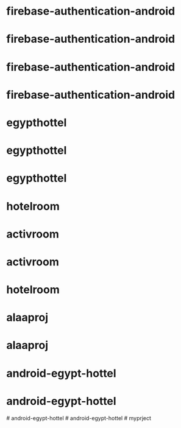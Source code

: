 # firebase-authentication-android
# firebase-authentication-android
# firebase-authentication-android
# firebase-authentication-android
# egypthottel
# egypthottel
# egypthottel
# hotelroom
# activroom
# activroom
# hotelroom
# alaaproj
# alaaproj
# android-egypt-hottel
# android-egypt-hottel
#   a n d r o i d - e g y p t - h o t t e l  
 #   a n d r o i d - e g y p t - h o t t e l  
 # myprject
